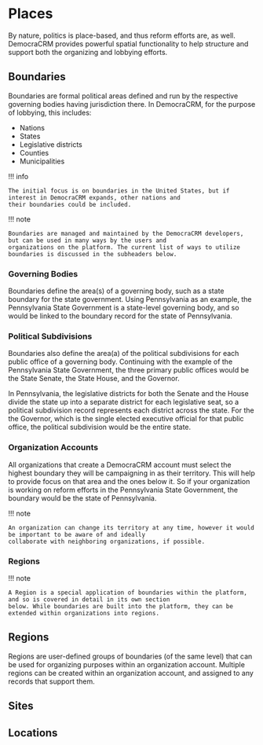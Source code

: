 # Places

By nature, politics is place-based, and thus reform efforts are, as well. DemocraCRM provides powerful spatial
functionality to help structure and support both the organizing and lobbying efforts.


## Boundaries

Boundaries are formal political areas defined and run by the respective governing bodies having jurisdiction there. In
DemocraCRM, for the purpose of lobbying, this includes:

* Nations
* States
* Legislative districts
* Counties
* Municipalities

!!! info

    The initial focus is on boundaries in the United States, but if interest in DemocraCRM expands, other nations and 
    their boundaries could be included.

!!! note

    Boundaries are managed and maintained by the DemocraCRM developers, but can be used in many ways by the users and
    organizations on the platform. The current list of ways to utilize boundaries is discussed in the subheaders below.

### Governing Bodies

Boundaries define the area(s) of a governing body, such as a state boundary for the state government. Using Pennsylvania
as an example, the Pennsylvania State Government is a state-level governing body, and so would be linked to the boundary
record for the state of Pennsylvania.

### Political Subdivisions

Boundaries also define the area(a) of the political subdivisions for each public office of a governing body. Continuing
with the example of the Pennsylvania State Government, the three primary public offices would be the State Senate, the
State House, and the Governor.

In Pennsylvania, the legislative districts for both the Senate and the House divide the state up into a separate
district for each legislative seat, so a political subdivision record represents each district across the state. For the
the Governor, which is the single elected executive official for that public office, the political subdivision would be
the entire state.

### Organization Accounts

All organizations that create a DemocraCRM account must select the highest boundary they will be campaigning in as their
territory. This will help to provide focus on that area and the ones below it. So if your organization is working on
reform efforts in the Pennsylvania State Government, the boundary would be the state of Pennsylvania.

!!! note

    An organization can change its territory at any time, however it would be important to be aware of and ideally
    collaborate with neighboring organizations, if possible.

### Regions

!!! note

    A Region is a special application of boundaries within the platform, and so is covered in detail in its own section
    below. While boundaries are built into the platform, they can be extended within organizations into regions.

## Regions

Regions are user-defined groups of boundaries (of the same level) that can be used for organizing purposes within an
organization account. Multiple regions can be created within an organization account, and assigned to any records that
support them.




## Sites



## Locations